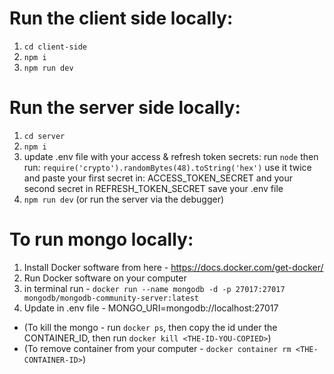 # Run the client side locally:
1) `cd client-side`
2) `npm i`
3) `npm run dev`

# Run the server side locally:
1) `cd server`
2) `npm i`
3) update .env file with your access & refresh token secrets:
run `node`
then run:
`require('crypto').randomBytes(48).toString('hex')`
use it twice and paste your first secret in: ACCESS_TOKEN_SECRET
and your second secret in REFRESH_TOKEN_SECRET
save your .env file
4) `npm run dev` (or run the server via the debugger)

# To run mongo locally:
1) Install Docker software from here - https://docs.docker.com/get-docker/
2) Run Docker software on your computer
3) in terminal run - `docker run --name mongodb -d -p 27017:27017 mongodb/mongodb-community-server:latest`
4) Update in .env file - MONGO_URI=mongodb://localhost:27017
- (To kill the mongo - run `docker ps`, then copy the id under the CONTAINER_ID, then run `docker kill <THE-ID-YOU-COPIED>`)
- (To remove container from your computer - `docker container rm <THE-CONTAINER-ID>`)
